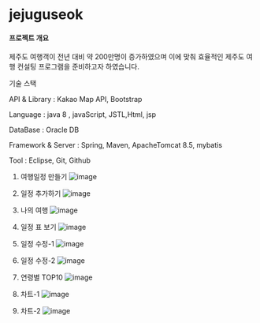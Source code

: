# jejuguseok

#### 프로젝트 개요


제주도 여행객이 전년 대비 약 200만명이 증가하였으며 이에 맞춰 효율적인 제주도 여행 컨설팅 프로그램을 준비하고자 하였습니다.

기술 스택


API & Library : Kakao Map API, Bootstrap

Language : java 8 , javaScript, JSTL,Html, jsp

DataBase : Oracle DB

Framework & Server : Spring, Maven, ApacheTomcat 8.5, mybatis

Tool : Eclipse, Git, Github




1. 여행일정 만들기
![image](https://user-images.githubusercontent.com/17818416/131691939-849f31a1-505e-4135-9225-3f7f78acd10e.png)

2. 일정 추가하기
![image](https://user-images.githubusercontent.com/17818416/131691354-749b7796-4dd1-4d0a-882e-1b0f67d3078d.png)

3. 나의 여행
![image](https://user-images.githubusercontent.com/17818416/131692107-16dec8dc-60c8-40ec-a343-188bceeeed61.png)

4. 일정 표 보기
![image](https://user-images.githubusercontent.com/17818416/131692500-9a24447f-a1d7-455e-ac5b-b45c5405a587.png)

5. 일정 수정-1
![image](https://user-images.githubusercontent.com/17818416/131692648-69c4ce88-3453-4f52-904d-e5e09470808e.png)

6. 일정 수정-2
![image](https://user-images.githubusercontent.com/17818416/131692719-5229649d-b1bb-426a-8da3-7843c99d6b47.png)

7. 연령별 TOP10
![image](https://user-images.githubusercontent.com/17818416/131692853-0d2b014a-97b3-42d1-a411-903275a22d5b.png)

8. 차트-1
![image](https://user-images.githubusercontent.com/17818416/131692919-60b93cc8-0a70-4790-b73f-5312127fab21.png)

9. 차트-2
![image](https://user-images.githubusercontent.com/17818416/131693043-11fbd15f-26ca-4eba-86a9-c9c81f72f4c1.png)












